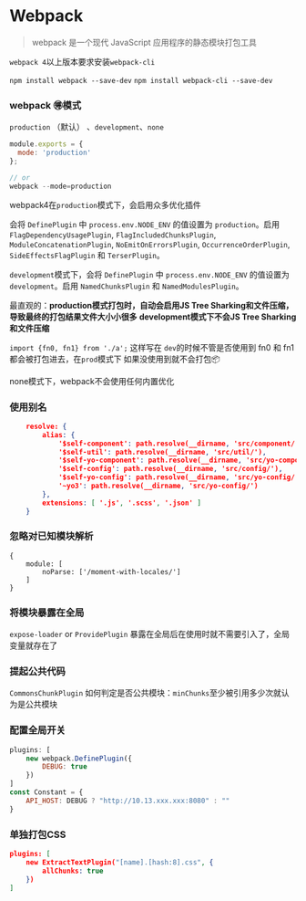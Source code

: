 # Webpack
> webpack 是一个现代 JavaScript 应用程序的静态模块打包工具

`webpack 4`以上版本要求安装`webpack-cli`

`npm install webpack --save-dev` `npm install webpack-cli --save-dev`


### webpack 🉐️模式

`production` （默认） 、`development`、`none`

```javascript
module.exports = {
  mode: 'production'
};

// or
webpack --mode=production
```

webpack4在`production`模式下，会启用众多优化插件

会将 `DefinePlugin` 中 `process.env.NODE_ENV` 的值设置为 `production`。启用 `FlagDependencyUsagePlugin`, `FlagIncludedChunksPlugin`, `ModuleConcatenationPlugin`, `NoEmitOnErrorsPlugin`, `OccurrenceOrderPlugin`, `SideEffectsFlagPlugin` 和 `TerserPlugin`。

`development`模式下，会将 `DefinePlugin` 中 `process.env.NODE_ENV` 的值设置为 `development`。启用 `NamedChunksPlugin` 和 `NamedModulesPlugin`。

最直观的：**production模式打包时，自动会启用JS Tree Sharking和文件压缩，导致最终的打包结果文件大小小很多** **development模式下不会JS Tree Sharking和文件压缩** 

`import {fn0, fn1} from './a';` 这样写在 `dev`的时候不管是否使用到 fn0 和 fn1 都会被打包进去，在`prod`模式下 如果没使用到就不会打包📦

none模式下，webpack不会使用任何内置优化

### 使用别名

```json
    resolve: {
        alias: {
            '$self-component': path.resolve(__dirname, 'src/component/'),
            '$self-util': path.resolve(__dirname, 'src/util/'),
            '$self-yo-component': path.resolve(__dirname, 'src/yo-component/'),
            '$self-config': path.resolve(__dirname, 'src/config/'),
            '$self-yo-config': path.resolve(__dirname, 'src/yo-config/'),
            '~yo3': path.resolve(__dirname, 'src/yo-config/')
        },
        extensions: [ '.js', '.scss', '.json' ]
    }
```

### 忽略对已知模块解析

```
{
	module: [
		noParse: ['/moment-with-locales/']
	]
}
```

### 将模块暴露在全局

`expose-loader` or `ProvidePlugin` 暴露在全局后在使用时就不需要引入了，全局变量就存在了

### 提起公共代码

`CommonsChunkPlugin` 如何判定是否公共模块：`minChunks`至少被引用多少次就认为是公共模块 

### 配置全局开关

```javascript
plugins: [
	new webpack.DefinePlugin({
		DEBUG: true
	})
]
const Constant = {
	API_HOST: DEBUG ? "http://10.13.xxx.xxx:8080" : ""
}
```

### 单独打包CSS

```json
plugins: [
	new ExtractTextPlugin("[name].[hash:8].css", {
		allChunks: true
	})
]
```

